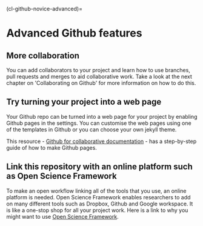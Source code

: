 (cl-github-novice-advanced)=
# Advanced Github features

## More collaboration
You can add collaborators to your project and learn how to use branches, pull requests and merges to aid collaborative work.
Take a look at the next chapter on 'Collaborating on Github' for more information on how to do this.

## Try turning your project into a web page
Your Github repo can be turned into a web page for your project by enabling Github pages in the settings.
You can customise the web pages using one of the templates in Github or you can choose your own jekyll theme.

This resource - [Github for collaborative documentation](https://cassgvp.github.io/github-for-collaborative-documentation/) - has a step-by-step guide of how to make Github pages.

## Link this repository with an online platform such as Open Science Framework
To make an open workflow linking all of the tools that you use, an online platform is needed.
Open Science Framework enables researchers to add on many different tools such as Dropbox, Github and Google workspace.
It is like a one-stop shop for all your project work.
Here is a link to why you might want to use [Open Science Framework](https://www.cos.io/blog/5-ways-to-optimize-your-research-workflow-with-osf).
